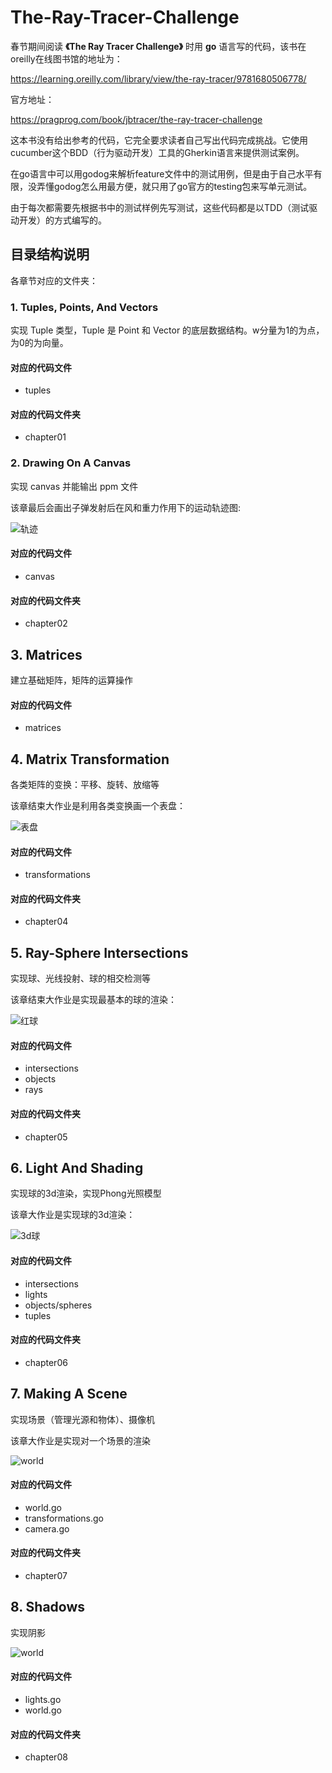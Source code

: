 # The-Ray-Tracer-Challenge

春节期间阅读 **《The Ray Tracer Challenge》** 时用 **go** 语言写的代码，该书在oreilly在线图书馆的地址为：

https://learning.oreilly.com/library/view/the-ray-tracer/9781680506778/

官方地址：

https://pragprog.com/book/jbtracer/the-ray-tracer-challenge

这本书没有给出参考的代码，它完全要求读者自己写出代码完成挑战。它使用cucumber这个BDD（行为驱动开发）工具的Gherkin语言来提供测试案例。

在go语言中可以用godog来解析feature文件中的测试用例，但是由于自己水平有限，没弄懂godog怎么用最方便，就只用了go官方的testing包来写单元测试。

由于每次都需要先根据书中的测试样例先写测试，这些代码都是以TDD（测试驱动开发）的方式编写的。


## 目录结构说明
各章节对应的文件夹：

### 1. Tuples, Points, And Vectors

实现 Tuple 类型，Tuple 是 Point 和 Vector 的底层数据结构。w分量为1的为点，为0的为向量。

#### 对应的代码文件
- tuples
#### 对应的代码文件夹
- chapter01

### 2. Drawing On A Canvas

实现 canvas 并能输出 ppm 文件

该章最后会画出子弹发射后在风和重力作用下的运动轨迹图:

![轨迹](chapter02/chapter02.png)

#### 对应的代码文件
- canvas
#### 对应的代码文件夹
- chapter02

## 3. Matrices

建立基础矩阵，矩阵的运算操作

#### 对应的代码文件
- matrices

## 4. Matrix Transformation

各类矩阵的变换：平移、旋转、放缩等

该章结束大作业是利用各类变换画一个表盘：

![表盘](chapter04/chapter04.png)

#### 对应的代码文件
- transformations
#### 对应的代码文件夹
- chapter04

## 5. Ray-Sphere Intersections

实现球、光线投射、球的相交检测等

该章结束大作业是实现最基本的球的渲染：

![红球](chapter05/chapter05.png)

#### 对应的代码文件
- intersections
- objects
- rays
#### 对应的代码文件夹
- chapter05

## 6. Light And Shading

实现球的3d渲染，实现Phong光照模型

该章大作业是实现球的3d渲染：

![3d球](chapter06/chapter06.png)

#### 对应的代码文件
- intersections
- lights
- objects/spheres
- tuples
#### 对应的代码文件夹
- chapter06

## 7. Making A Scene

实现场景（管理光源和物体）、摄像机

该章大作业是实现对一个场景的渲染

![world](chapter07/chapter07.png)

#### 对应的代码文件
- world.go
- transformations.go
- camera.go

#### 对应的代码文件夹
- chapter07

## 8. Shadows

实现阴影

![world](chapter08/chapter08.png)

#### 对应的代码文件
- lights.go
- world.go

#### 对应的代码文件夹
- chapter08
